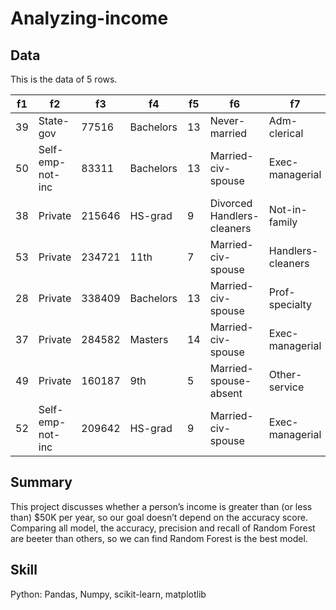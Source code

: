 # Analyzing-income

## Data

This is the data of 5 rows.

|f1|f2|f3|f4|f5|f6|f7|f8|f9|f10|f11|f12|f13|f14|label|
| --- | --- | --- | --- | --- | --- | --- | --- | --- | --- | --- | --- | --- | --- | --- |
|39|State-gov|77516|Bachelors|13|Never-married|Adm-clerical|Not-in-family|White|Male|2174|0|40|United-States|<=50K|
|50|Self-emp-not-inc|83311|Bachelors|13|Married-civ-spouse|Exec-managerial|Husband|White|Male|0|0|13|United-States|<=50K|
|38|Private|215646|HS-grad|9|Divorced	 Handlers-cleaners|Not-in-family|White|Male|0|0|40|United-States|<=50K|
|53|Private|234721|11th|7|Married-civ-spouse|Handlers-cleaners|Husband|Black|Male|0|0|40|United-States|<=50K|
|28|Private|338409|Bachelors|13|Married-civ-spouse|Prof-specialty|Wife|Black|Female|0|0|40|Cuba|<=50K|
|37|Private|284582|Masters|14|Married-civ-spouse|Exec-managerial|Wife|White|Female|0|0|40|United-States|<=50K|
|49|Private|160187|9th|5|Married-spouse-absent|Other-service|Not-in-family|Black|Female|0|0|16|Jamaica|<=50K|
|52|Self-emp-not-inc|209642|HS-grad|9|Married-civ-spouse|Exec-managerial|Husband|White|Male|0|0|45|United-States|>50K|

## Summary
This project discusses whether a person’s income is greater than (or less than) $50K per year, so our goal doesn’t depend on the accuracy score. Comparing all model, the accuracy, precision and recall of Random Forest are beeter than others, so we can find Random Forest is the best model.


## Skill
Python: Pandas, Numpy, scikit-learn, matplotlib

